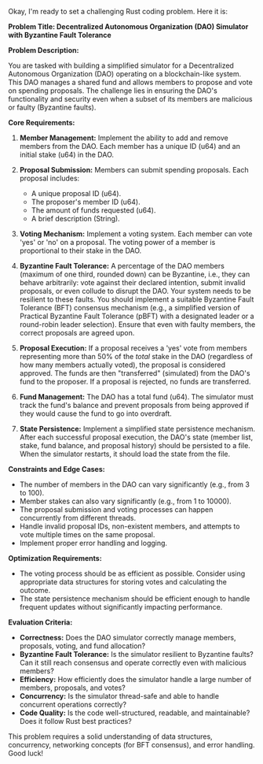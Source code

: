 Okay, I'm ready to set a challenging Rust coding problem. Here it is:

**Problem Title: Decentralized Autonomous Organization (DAO) Simulator with Byzantine Fault Tolerance**

**Problem Description:**

You are tasked with building a simplified simulator for a Decentralized Autonomous Organization (DAO) operating on a blockchain-like system. This DAO manages a shared fund and allows members to propose and vote on spending proposals. The challenge lies in ensuring the DAO's functionality and security even when a subset of its members are malicious or faulty (Byzantine faults).

**Core Requirements:**

1.  **Member Management:** Implement the ability to add and remove members from the DAO. Each member has a unique ID (u64) and an initial stake (u64) in the DAO.

2.  **Proposal Submission:** Members can submit spending proposals. Each proposal includes:
    *   A unique proposal ID (u64).
    *   The proposer's member ID (u64).
    *   The amount of funds requested (u64).
    *   A brief description (String).

3.  **Voting Mechanism:** Implement a voting system. Each member can vote 'yes' or 'no' on a proposal. The voting power of a member is proportional to their stake in the DAO.

4.  **Byzantine Fault Tolerance:**  A percentage of the DAO members (maximum of one third, rounded down) can be Byzantine, i.e., they can behave arbitrarily: vote against their declared intention, submit invalid proposals, or even collude to disrupt the DAO.  Your system needs to be resilient to these faults. You should implement a suitable Byzantine Fault Tolerance (BFT) consensus mechanism (e.g., a simplified version of Practical Byzantine Fault Tolerance (pBFT) with a designated leader or a round-robin leader selection). Ensure that even with faulty members, the correct proposals are agreed upon.

5.  **Proposal Execution:** If a proposal receives a 'yes' vote from members representing more than 50% of the *total* stake in the DAO (regardless of how many members actually voted), the proposal is considered approved.  The funds are then "transferred" (simulated) from the DAO's fund to the proposer. If a proposal is rejected, no funds are transferred.

6.  **Fund Management:** The DAO has a total fund (u64). The simulator must track the fund's balance and prevent proposals from being approved if they would cause the fund to go into overdraft.

7.  **State Persistence:** Implement a simplified state persistence mechanism. After each successful proposal execution, the DAO's state (member list, stake, fund balance, and proposal history) should be persisted to a file. When the simulator restarts, it should load the state from the file.

**Constraints and Edge Cases:**

*   The number of members in the DAO can vary significantly (e.g., from 3 to 100).
*   Member stakes can also vary significantly (e.g., from 1 to 10000).
*   The proposal submission and voting processes can happen concurrently from different threads.
*   Handle invalid proposal IDs, non-existent members, and attempts to vote multiple times on the same proposal.
*   Implement proper error handling and logging.

**Optimization Requirements:**

*   The voting process should be as efficient as possible. Consider using appropriate data structures for storing votes and calculating the outcome.
*   The state persistence mechanism should be efficient enough to handle frequent updates without significantly impacting performance.

**Evaluation Criteria:**

*   **Correctness:** Does the DAO simulator correctly manage members, proposals, voting, and fund allocation?
*   **Byzantine Fault Tolerance:** Is the simulator resilient to Byzantine faults? Can it still reach consensus and operate correctly even with malicious members?
*   **Efficiency:** How efficiently does the simulator handle a large number of members, proposals, and votes?
*   **Concurrency:** Is the simulator thread-safe and able to handle concurrent operations correctly?
*   **Code Quality:** Is the code well-structured, readable, and maintainable? Does it follow Rust best practices?

This problem requires a solid understanding of data structures, concurrency, networking concepts (for BFT consensus), and error handling. Good luck!
